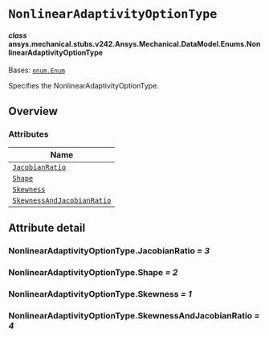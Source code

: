 # `NonlinearAdaptivityOptionType`



#### *class* ansys.mechanical.stubs.v242.Ansys.Mechanical.DataModel.Enums.NonlinearAdaptivityOptionType

Bases: [`enum.Enum`](https://docs.python.org/3/library/enum.html#enum.Enum)

Specifies the NonlinearAdaptivityOptionType.

<!-- !! processed by numpydoc !! -->

<a id="overview"></a>

## Overview

### Attributes

| Name |
| --------------------------------------------------------------------------------------- |
| [`JacobianRatio`](#NonlinearAdaptivityOptionType.JacobianRatio) |
| [`Shape`](#NonlinearAdaptivityOptionType.Shape) |
| [`Skewness`](#NonlinearAdaptivityOptionType.Skewness) |
| [`SkewnessAndJacobianRatio`](#NonlinearAdaptivityOptionType.SkewnessAndJacobianRatio) |

<a id="attribute-detail"></a>

## Attribute detail

<a id="NonlinearAdaptivityOptionType.JacobianRatio"></a>

### NonlinearAdaptivityOptionType.JacobianRatio *= 3*

<a id="NonlinearAdaptivityOptionType.Shape"></a>

### NonlinearAdaptivityOptionType.Shape *= 2*

<a id="NonlinearAdaptivityOptionType.Skewness"></a>

### NonlinearAdaptivityOptionType.Skewness *= 1*

<a id="NonlinearAdaptivityOptionType.SkewnessAndJacobianRatio"></a>

### NonlinearAdaptivityOptionType.SkewnessAndJacobianRatio *= 4*


